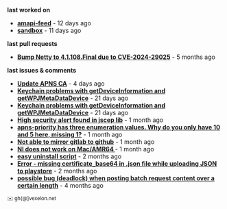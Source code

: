 **last worked on**

  - **[amapi-feed](https://api.github.com/repos/petarov/amapi-feed)** - 12 days ago
  - **[sandbox](https://api.github.com/repos/petarov/sandbox)** - 11 days ago

**last pull requests**

  - **[Bump Netty to 4.1.108.Final due to CVE-2024-29025](https://github.com/jchambers/pushy/pull/1068)** - 5 months ago

**last issues & comments**

  - **[Update APNS CA](https://github.com/petarov/apns-push-cmd/issues/11)** - 4 days ago
  - **[Keychain problems with getDeviceInformation and getWPJMetaDataDevice](https://github.com/AzureAD/microsoft-authentication-library-for-objc/issues/2393)** - 21 days ago
  - **[Keychain problems with getDeviceInformation and getWPJMetaDataDevice](https://github.com/AzureAD/microsoft-authentication-library-for-objc/issues/2393)** - 21 days ago
  - **[High security alert found in jscep lib](https://github.com/jscep/jscep/issues/304)** - 1 month ago
  - **[apns-priority has three enumeration values. Why do you only have 10 and 5 here, missing 1?](https://github.com/jchambers/pushy/issues/1088)** - 1 month ago
  - **[Not able to mirror gitlab to github](https://github.com/cooperspencer/gickup/issues/200)** - 1 month ago
  - **[NI does not work on Mac/AMR64 ](https://github.com/mukel/llama3.java/issues/19)** - 1 month ago
  - **[easy uninstall script](https://github.com/petarov/google-android-app-ids/issues/3)** - 2 months ago
  - **[Error - missing certificate_base64 in .json file while uploading JSON to playstore](https://github.com/google/play-work/issues/39)** - 2 months ago
  - **[possible bug (deadlock) when posting batch request content over a certain length](https://github.com/microsoftgraph/msgraph-sdk-java-core/issues/1687)** - 4 months ago

<sub>:envelope: gh(@]vexelon.net</sub>
